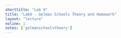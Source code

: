 ```yaml
---
shorttitle: "Lab 9"
title: "Lab9 - Gelman Schools Theory and Homework"
layout: "lecture"
noline: 1
notes: ['gelmanschoolstheory'] 
---
```

